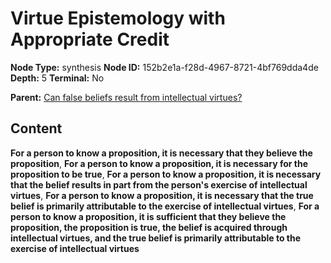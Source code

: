 # Virtue Epistemology with Appropriate Credit

**Node Type:** synthesis
**Node ID:** 152b2e1a-f28d-4967-8721-4bf769dda4de
**Depth:** 5
**Terminal:** No

**Parent:** [Can false beliefs result from intellectual virtues?](can-false-beliefs-result-from-intellectual-virtues-antithesis-9c7bd04b-445e-450d-a8f7-a3475864eb9b.md)

## Content

**For a person to know a proposition, it is necessary that they believe the proposition**, **For a person to know a proposition, it is necessary for the proposition to be true**, **For a person to know a proposition, it is necessary that the belief results in part from the person's exercise of intellectual virtues**, **For a person to know a proposition, it is necessary that the true belief is primarily attributable to the exercise of intellectual virtues**, **For a person to know a proposition, it is sufficient that they believe the proposition, the proposition is true, the belief is acquired through intellectual virtues, and the true belief is primarily attributable to the exercise of intellectual virtues**
